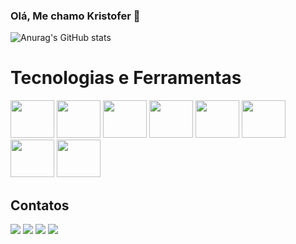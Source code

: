 ### Olá, Me chamo Kristofer 👋

![Anurag's GitHub stats](https://github-readme-stats.vercel.app/api?username=KristoferBorges&show_icons=true&theme=transparent)

<h1>Tecnologias e Ferramentas</h1>
<div>
  <img height="60" width="70" src="https://cdn.jsdelivr.net/gh/devicons/devicon/icons/python/python-original.svg" />
  <img height="60" width="70" src="https://cdn.jsdelivr.net/gh/devicons/devicon/icons/django/django-plain.svg" />
  <img height="60" width="70" src="https://cdn.jsdelivr.net/gh/devicons/devicon/icons/mysql/mysql-original.svg" />
  <img height="60" width="70" src="https://cdn.jsdelivr.net/gh/devicons/devicon/icons/html5/html5-plain-wordmark.svg" />
  <img height="60" width="70" src="https://cdn.jsdelivr.net/gh/devicons/devicon/icons/css3/css3-plain-wordmark.svg" />
  <img height="60" width="70" src="https://cdn.jsdelivr.net/gh/devicons/devicon/icons/git/git-original.svg" />
  <img height="60" width="70" src="https://cdn.jsdelivr.net/gh/devicons/devicon/icons/visualstudio/visualstudio-plain.svg" />
  <img height="60" width="70" src="https://cdn.jsdelivr.net/gh/devicons/devicon/icons/vscode/vscode-original.svg" />
</div>

<h2>Contatos</h2>

<div>
  <a href="https://www.youtube.com/channel/UCOb3U1AvZtLyUHSnZE9SR4Q" target="_blank"><img src="https://img.shields.io/badge/YouTube-FF0000?style=for-the-badge&logo=youtube&logoColor=white" target="_blank"></a>
  <a href="https://www.instagram.com/kristoferborges/" target="_blank"><img src="https://img.shields.io/badge/-Instagram-%23E4405F?style=for-the-badge&logo=instagram&logoColor=white" target="_blank"></a>
  <a href = "mailto:tkhextec@gmail.com"><img src="https://img.shields.io/badge/Gmail-D14836?style=for-the-badge&logo=gmail&logoColor=white" target="_blank"></a>
  <a href="https://www.linkedin.com/in/seu-usuário-linkedln-aqui" target="_blank"><img src="https://img.shields.io/badge/-LinkedIn-%230077B5?style=for-the-badge&logo=linkedin&logoColor=white" target="_blank"></a>   
</div>

